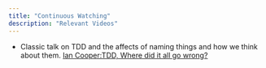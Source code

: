 ```yaml
---
title: "Continuous Watching"
description: "Relevant Videos"
---
```



- Classic talk on TDD and the affects of naming things and how we think about them. [Ian Cooper:TDD, Where did it all go wrong?](https://vimeo.com/68375232)

